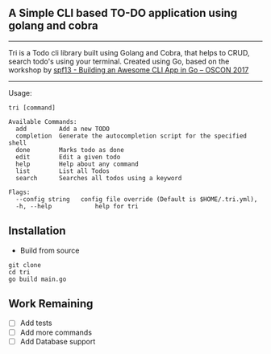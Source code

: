 ## A Simple CLI based TO-DO application using golang and cobra


-------------------------------------------
Tri is a Todo cli library built using Golang and Cobra,
that helps to CRUD, search todo's
using your terminal. Created using Go,
based on the workshop by [spf13 - Building an Awesome CLI App in Go – OSCON 2017](https://spf13.com/presentation/building-an-awesome-cli-app-in-go-oscon/)

-------------------------------------------

Usage:
    
```
tri [command]

Available Commands:
  add         Add a new TODO
  completion  Generate the autocompletion script for the specified shell
  done        Marks todo as done
  edit        Edit a given todo
  help        Help about any command
  list        List all Todos
  search      Searches all todos using a keyword

Flags:
  --config string   config file override (Default is $HOME/.tri.yml),
  -h, --help            help for tri
```

## Installation
- Build from source
```
git clone
cd tri
go build main.go
``` 

## Work Remaining
- [ ] Add tests
- [ ] Add more commands
- [ ] Add Database support 
